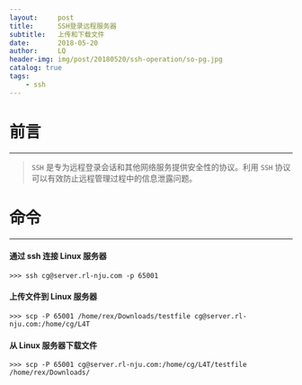 ```yaml
---
layout:     post
title:      SSH登录远程服务器
subtitle:   上传和下载文件
date:       2018-05-20
author:     LQ
header-img: img/post/20180520/ssh-operation/so-pg.jpg
catalog: true
tags:
    - ssh
---
```

# 前言
---
>`SSH` 是专为远程登录会话和其他网络服务提供安全性的协议。利用 `SSH` 协议可以有效防止远程管理过程中的信息泄露问题。

# 命令
---
#### 通过 ssh 连接 Linux 服务器
```
>>> ssh cg@server.rl-nju.com -p 65001
```

#### 上传文件到 Linux 服务器
```
>>> scp -P 65001 /home/rex/Downloads/testfile cg@server.rl-nju.com:/home/cg/L4T
```

#### 从 Linux 服务器下载文件
```
>>> scp -P 65001 cg@server.rl-nju.com:/home/cg/L4T/testfile /home/rex/Downloads/
```

